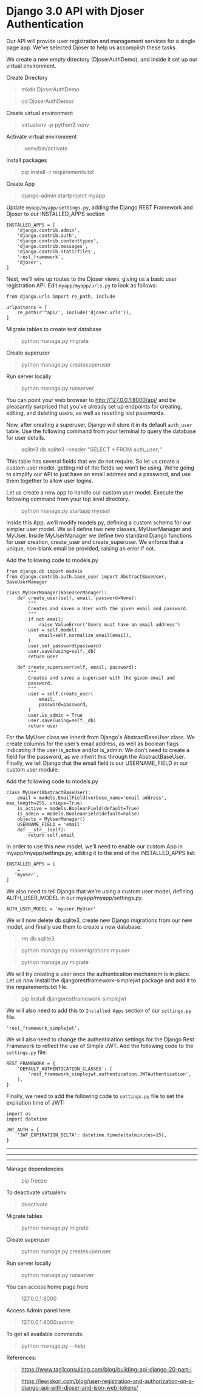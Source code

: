 # Django 3.0 API with Djoser Authentication

Our API will provide user registration and management services 
for a single page app. We’ve selected Djoser to help us accomplish 
these tasks. 

We create a new empty directory (DjoserAuthDemo), and inside it set up 
our virtual environment. 

Create Directory
> mkdir DjoserAuthDemo

> cd DjoserAuthDemo/

Create virtual environment
> virtualenv -p python3 venv

Activate virtual environment
> . venv/bin/activate

Install packages
> pip install -r requirements.txt

Create App
> django-admin startproject myapp

Update `myapp/myapp/settings.py`, adding the Django REST Framework 
and Djoser to our INSTALLED_APPS section

```
INSTALLED_APPS = [
    'django.contrib.admin',
    'django.contrib.auth',
    'django.contrib.contenttypes',
    'django.contrib.messages',
    'django.contrib.staticfiles',
    'rest_framework',
    'djoser',
]
```

Next, we’ll wire up routes to the Djoser views, giving us a basic 
user registration API. Edit `myapp/myapp/urls.py` to look as follows:

```
from django.urls import re_path, include

urlpatterns = [
    re_path(r'^api/', include('djoser.urls')),
]
```

Migrate tables to create test database
> python manage.py migrate

Create superuser
> python manage.py createsuperuser

Run server locally
> python manage.py runserver

You can point your web browser to http://127.0.0.1:8000/api/ and be 
pleasantly surprised that you’ve already set up endpoints for creating,
editing, and deleting users, as well as resetting lost passwords.

Now, after creating a superuser, Django will store it in its default
`auth_user` table. Use the following command from your terminal to 
query the database for user details. 

> sqlite3 db.sqlite3 -header "SELECT * FROM auth_user;"
 
This table has several fields that we do not require. So let us create
a custom user model, getting rid of the fields we won’t be using. We’re 
going to simplify our API to just have an email address and a password, 
and use them together to allow user logins.

Let us create a new app to handle our custom user model. Execute the 
following command from your top level directory.

> python manage.py startapp myuser

Inside this App, we’ll modify models.py, defining a custom schema for 
our simpler user model. We will define two new classes, MyUserManager 
and MyUser. Inside MyUserManager we define two standard Django functions 
for user creation, create_user and create_superuser. We enforce that a 
unique, non-blank email be provided, raising an error if not.

Add the following code to models.py

```
from django.db import models
from django.contrib.auth.base_user import AbstractBaseUser, BaseUserManager

class MyUserManager(BaseUserManager):
    def create_user(self, email, password=None):
        """
        Creates and saves a User with the given email and password.
        """
        if not email:
            raise ValueError('Users must have an email address')
        user = self.model(
            email=self.normalize_email(email),
        )
        user.set_password(password)
        user.save(using=self._db)
        return user

    def create_superuser(self, email, password):
        """
        Creates and saves a superuser with the given email and
        password.
        """
        user = self.create_user(
            email,
            password=password,
        )
        user.is_admin = True
        user.save(using=self._db)
        return user
``` 

For the MyUser class we inherit from Django's AbstractBaseUser class. 
We create columns for the user’s email address, as well as boolean 
flags indicating if the user is_active and/or is_admin. We don’t need 
to create a field for the password, as we inherit this through the 
AbstractBaseUser. Finally, we tell Django that the email field is our 
USERNAME_FIELD in our custom user module.

Add the following code to models.py

```
class MyUser(AbstractBaseUser):
    email = models.EmailField(verbose_name='email address', max_length=255, unique=True)
    is_active = models.BooleanField(default=True)
    is_admin = models.BooleanField(default=False)
    objects = MyUserManager()
    USERNAME_FIELD = 'email'
    def __str__(self):
        return self.email
```

In order to use this new model, we’ll need to enable our custom App 
in myapp/myapp/settings.py, adding it to the end of the INSTALLED_APPS 
list:

```
INSTALLED_APPS = [
    …
   ‘myuser’,
]
```

We also need to tell Django that we’re using a custom user model, defining 
AUTH_USER_MODEL in our myapp/myapp/settings.py.

```
AUTH_USER_MODEL = 'myuser.MyUser'
```

We will now delete db.sqlite3, create new Django migrations from our new 
model, and finally use them to create a new database:

> rm db.sqlite3

> python manage.py makemigrations myuser

> python manage.py migrate

We will try creating a user once the authentication mechanism is in place.
Let us now  install the djangorestframework-simplejwt package and add it to 
the requirements.txt file.

> pip install djangorestframework-simplejwt

We will also need to add this to `Installed Apps` section of our `settings.py` 
file.

```
'rest_framework_simplejwt',
```

We will also need to change the authentication settings for the Django Rest
Framework to reflect the use of Simple JWT. Add the following code to the
`settings.py` file:
```
REST_FRAMEWORK = {
    'DEFAULT_AUTHENTICATION_CLASSES': (
        'rest_framework_simplejwt.authentication.JWTAuthentication',
    ),
}
``` 

Finally, we need to add the following code to `settings.py` file to set the
expiration time of JWT:

```
import os
import datetime

JWT_AUTH = {
    'JWT_EXPIRATION_DELTA': datetime.timedelta(minutes=15),
}
```

---
---
---

Manage dependencies
> pip freeze

To deactivate virtualenv
> deactivate

Migrate tables
> python manage.py migrate

Create superuser
> python manage.py createsuperuser

Run server locally
> python manage.py runserver

You can access home page here
> 127.0.0.1:8000

Access Admin panel here
> 127.0.0.1:8000/admin

To get all available commands:
> python manage.py --help

References:
> https://www.tag1consulting.com/blog/building-api-django-20-part-i

> https://lewiskori.com/blog/user-registration-and-authorization-on-a-django-api-with-djoser-and-json-web-tokens/
